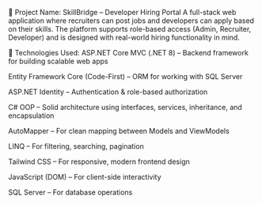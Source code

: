 🧾 Project Name: SkillBridge – Developer Hiring Portal
A full-stack web application where recruiters can post jobs and developers can apply based on their skills. The platform supports role-based access (Admin, Recruiter, Developer) and is designed with real-world hiring functionality in mind.

🔧 Technologies Used:
ASP.NET Core MVC (.NET 8) – Backend framework for building scalable web apps

Entity Framework Core (Code-First) – ORM for working with SQL Server

ASP.NET Identity – Authentication & role-based authorization

C# OOP – Solid architecture using interfaces, services, inheritance, and encapsulation

AutoMapper – For clean mapping between Models and ViewModels

LINQ – For filtering, searching, pagination

Tailwind CSS – For responsive, modern frontend design

JavaScript (DOM) – For client-side interactivity

SQL Server – For database operations
